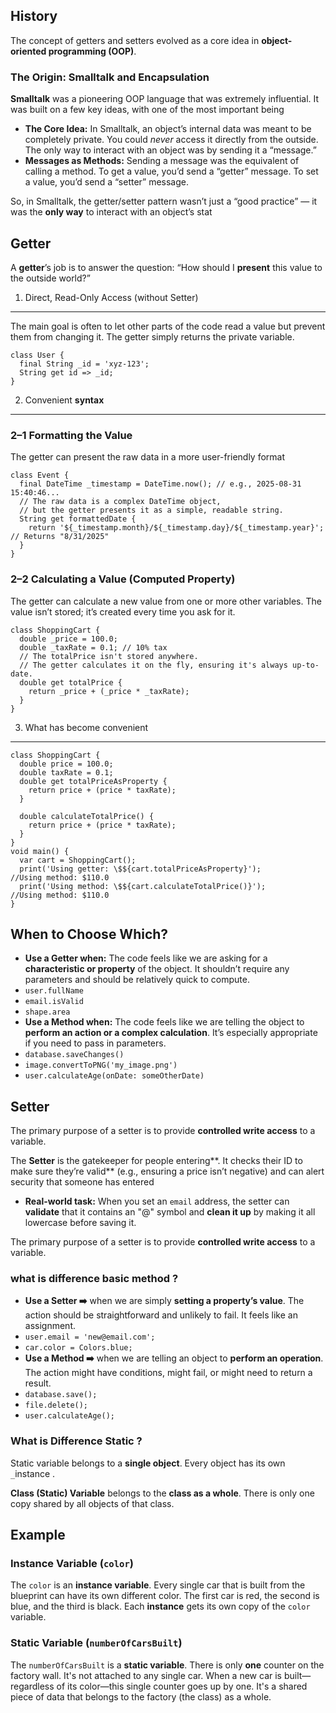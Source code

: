History
-------

The concept of getters and setters evolved as a core idea in **object-oriented programming (OOP)**.

### The Origin: Smalltalk and Encapsulation

**Smalltalk** was a pioneering OOP language that was extremely influential. It was built on a few key ideas, with one of the most important being

*   **The Core Idea:** In Smalltalk, an object’s internal data was meant to be completely private. You could _never_ access it directly from the outside. The only way to interact with an object was by sending it a “message.”
*   **Messages as Methods:** Sending a message was the equivalent of calling a method. To get a value, you’d send a “getter” message. To set a value, you’d send a “setter” message.

So, in Smalltalk, the getter/setter pattern wasn’t just a “good practice” — it was the **only way** to interact with an object’s stat

Getter
------

A **getter**’s job is to answer the question: “How should I **present** this value to the outside world?”

1. Direct, Read-Only Access (without Setter)
---------------------------------------------

The main goal is often to let other parts of the code read a value but prevent them from changing it. The getter simply returns the private variable.

```
class User {
  final String _id = 'xyz-123';
  String get id => _id;
}
```

2. Convenient **syntax**
-------------------------

### 2–1 Formatting the Value

The getter can present the raw data in a more user-friendly format

```
class Event {
  final DateTime _timestamp = DateTime.now(); // e.g., 2025-08-31 15:40:46...
  // The raw data is a complex DateTime object,
  // but the getter presents it as a simple, readable string.
  String get formattedDate {
    return '${_timestamp.month}/${_timestamp.day}/${_timestamp.year}'; // Returns "8/31/2025"
  }
}
```

### 2–2 Calculating a Value (Computed Property)

The getter can calculate a new value from one or more other variables. The value isn’t stored; it’s created every time you ask for it.

```
class ShoppingCart {
  double _price = 100.0;
  double _taxRate = 0.1; // 10% tax
  // The totalPrice isn't stored anywhere.
  // The getter calculates it on the fly, ensuring it's always up-to-date.
  double get totalPrice {
    return _price + (_price * _taxRate);
  }
}
```

3. What has become convenient
------------------------------

```
class ShoppingCart {
  double price = 100.0;
  double taxRate = 0.1;
  double get totalPriceAsProperty {
    return price + (price * taxRate);
  }
 
  double calculateTotalPrice() {
    return price + (price * taxRate);
  }
}
void main() {
  var cart = ShoppingCart();
  print('Using getter: \$${cart.totalPriceAsProperty}');
//Using method: $110.0
  print('Using method: \$${cart.calculateTotalPrice()}');
//Using method: $110.0
}
```

When to Choose Which?
---------------------

*   **Use a Getter when:** The code feels like we are asking for a **characteristic or property** of the object. It shouldn’t require any parameters and should be relatively quick to compute.
*   `user.fullName`
*   `email.isValid`
*   `shape.area`
*   **Use a Method when:** The code feels like we are telling the object to **perform an action or a complex calculation**. It’s especially appropriate if you need to pass in parameters.
*   `database.saveChanges()`
*   `image.convertToPNG('my_image.png')`
*   `user.calculateAge(onDate: someOtherDate)`

Setter
------

The primary purpose of a setter is to provide **controlled write access** to a variable.

The **Setter** is the gatekeeper for people entering**. It checks their ID to make sure they’re valid** (e.g., ensuring a price isn’t negative) and can alert security that someone has entered

*   **Real-world task:** When you set an `email` address, the setter can **validate** that it contains an "@" symbol and **clean it up** by making it all lowercase before saving it.

The primary purpose of a setter is to provide **controlled write access** to a variable.

### what is difference basic method ?

*   **Use a Setter ➡️** when we are simply **setting a property’s value**. The action should be straightforward and unlikely to fail. It feels like an assignment.
*   `user.email = 'new@email.com';`
*   `car.color = Colors.blue;`
*   **Use a Method ➡️** when we are telling an object to **perform an operation**. The action might have conditions, might fail, or might need to return a result.
*   `database.save();`
*   `file.delete();`
*   `user.calculateAge();`

### What is Difference Static ?

Static variable belongs to a **single object**. Every object has its own `_`instance .

**Class (Static) Variable** belongs to the **class as a whole**. There is only one copy shared by all objects of that class.

Example
-------

### Instance Variable (`color`)

The `color` is an **instance variable**. Every single car that is built from the blueprint can have its own different color. The first car is red, the second is blue, and the third is black. Each **instance** gets its own copy of the `color` variable.

### Static Variable (`numberOfCarsBuilt`)

The `numberOfCarsBuilt` is a **static variable**. There is only **one** counter on the factory wall. It's not attached to any single car. When a new car is built—regardless of its color—this single counter goes up by one. It's a shared piece of data that belongs to the factory (the class) as a whole.